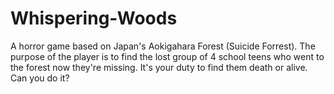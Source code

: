 # Whispering-Woods
A horror game based on Japan's Aokigahara Forest (Suicide Forrest). The purpose of the player is to find the lost group of 4 school teens who went to the forest now they're missing. It's your duty to find them death or alive. Can you do it?
